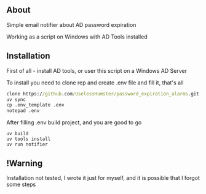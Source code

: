 ## About
Simple email notifier about AD password expiration

Working as a script on Windows with AD Tools installed

## Installation
First of all - install AD tools, or user this script on a Windows AD Server

To install you need to clone rep and create .env file and fill it, that's all

```cmd
clone https://github.com/UselessHumster/password_expiration_alarms.git
uv sync
cp .env_template .env
notepad .env
```

After filling .env build project, and you are good to go
```
uv build
uv tools install 
uv run notifier
```


## !Warning
Installation not tested, I wrote it just for myself, and it is possible that I forgot some steps